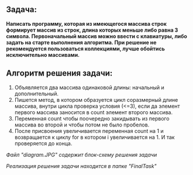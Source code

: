 ## **Задача:**

**Написать программу, которая из имеющегося массива строк формирует массив из строк, длина которых меньше либо равна 3 символа. Первоначальный массив можно ввести с клавиатуры, либо задать на старте выполнения алгоритма. При решение не рекомендуется пользоваться коллекциями, лучше обойтись исключительно массивами.**

## Алгоритм решения задачи:

1. Объявляется два массива одинаковой длины: начальный и дополнительный.
2. Пишется метод, в котором образуется цикл соразмерный длине массива, внутри цикла проверка условия (<=3), если да элемент первого массива заносится в count элемент второго массива.
3. Переменная count чтобы поочередно закидывать из первого массива во второй и чтобы потом не было пробелов.
4. После присвоения увеличивается переменная count на 1 и возвращается к циклу for в котором i увеличивается на 1. И так проверяется до конца.

*Файл "diagram.JPG" содержит блок-схему решения задачи*

*Реализация решения задачи находится в папке "FinalTask"*